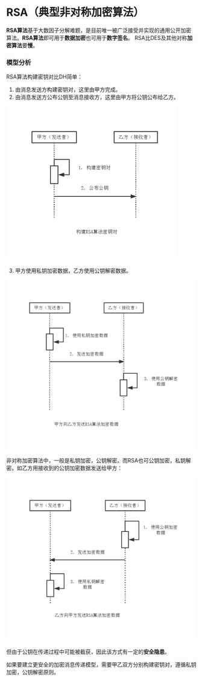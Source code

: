 RSA（典型非对称加密算法）
===

**RSA算法**基于大数因子分解难题，是目前唯一被广泛接受并实现的通用公开加密算法。**RSA算法**即可用于**数据加密**也可用于**数字签名**。
RSA比DES及其他对称**加密算法**要**慢**。

### 模型分析

RSA算法构建密钥对比DH简单：

1. 由消息发送方构建密钥对，这里由甲方完成。
2. 由消息发送方公布公钥至消息接收方，这里由甲方将公钥公布给乙方。

![RSA](img/4.2.1-key.png)

3. 甲方使用私钥加密数据，乙方使用公钥解密数据。

![RSA](img/4.2.2-send.png)

非对称加密算法中，一般是私钥加密，公钥解密。而RSA也可公钥加密，私钥解密。如乙方用接收到的公钥加密数据发送给甲方：

![RSA](img/4.2.3-send.png)

但由于公钥在传递过程中可能被截获，因此该方式有一定的**安全隐患**。

如果要建立更安全的加密消息传递模型，需要甲乙双方分别构建密钥对，遵循私钥加密，公钥解密原则。
